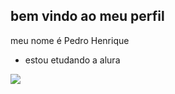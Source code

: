 ## bem vindo ao meu perfil

meu nome é Pedro Henrique 

- estou etudando a alura

![](https://media1.tenor.com/m/vaHLh631b4kAAAAC/chiesa-euro2020.gif)


